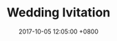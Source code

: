 ---
layout: post
title: "Wedding Ivitation"
img: castle.jpg # Add image post (optional)
date: 2017-10-05 12:05:00 +0800
---